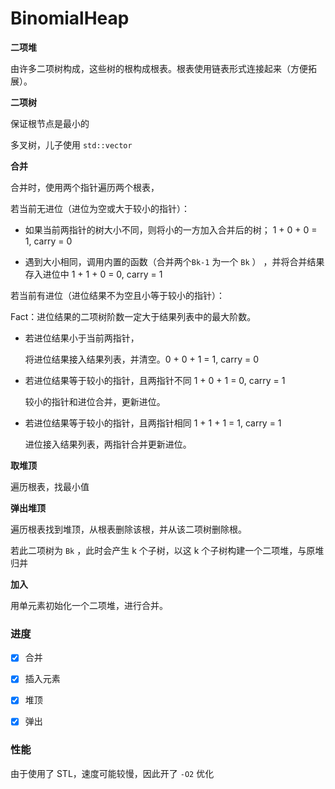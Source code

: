 # BinomialHeap



**二项堆**

由许多二项树构成，这些树的根构成根表。根表使用链表形式连接起来（方便拓展）。

**二项树**

保证根节点是最小的

多叉树，儿子使用 `std::vector` 

**合并**

合并时，使用两个指针遍历两个根表，

若当前无进位（进位为空或大于较小的指针）：

- 如果当前两指针的树大小不同，则将小的一方加入合并后的树；  1 + 0 + 0 = 1, carry = 0

- 遇到大小相同，调用内置的函数（合并两个`Bk-1` 为一个 `Bk` ） ，并将合并结果存入进位中 1 + 1 + 0 = 0, carry = 1

若当前有进位（进位结果不为空且小等于较小的指针）：

Fact：进位结果的二项树阶数一定大于结果列表中的最大阶数。

- 若进位结果小于当前两指针，

  将进位结果接入结果列表，并清空。0 + 0 + 1 = 1, carry = 0

- 若进位结果等于较小的指针，且两指针不同 1 + 0 + 1 = 0, carry = 1

  较小的指针和进位合并，更新进位。

- 若进位结果等于较小的指针，且两指针相同 1 + 1 + 1 = 1, carry = 1

  进位接入结果列表，两指针合并更新进位。

**取堆顶**

遍历根表，找最小值

**弹出堆顶**

遍历根表找到堆顶，从根表删除该根，并从该二项树删除根。

若此二项树为 `Bk` ，此时会产生 k 个子树，以这 k 个子树构建一个二项堆，与原堆归并

**加入**

用单元素初始化一个二项堆，进行合并。



### 进度

- [x] 合并
- [x] 插入元素
- [x] 堆顶
- [x] 弹出



### 性能

由于使用了 STL，速度可能较慢，因此开了 `-O2` 优化

```

```

